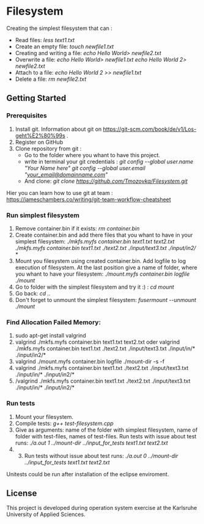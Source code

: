 # Filesystem
Creating the simplest filesystem that can :
 * Read files:
 *less text1.txt*
 * Create an empty file:
  *touch newfile1.txt*
 * Creating and writing a file:
 *echo Hello World> newfile2.txt*
 * Overwrite a file:
 *echo Hello World> newfile1.txt*
 *echo Hello World 2> newfile2.txt*
 * Attach to a file:
 *echo Hello World 2 >> newfile1.txt*
 * Delete a file:
 *rm newfile2.txt*


## Getting Started

### Prerequisites
 1. Install git. Information about git on https://git-scm.com/book/de/v1/Los-geht%E2%80%99s . 
 2. Register on GitHub
 3. Clone repository from git :
	* Go to the folder where you whant to have this project.
	* write in terminal your git credentials :
	*git config --global user.name "Your Name here"*
	*git config --global user.email "your_email@domainname.com"*
	* And clone: 
	*git clone https://github.com/Tmozovka/Filesystem.git*

Hier you can learn how to use git at team : https://jameschambers.co/writing/git-team-workflow-cheatsheet

### Run simplest filesystem
 1. Remove container.bin if it exists:
	*rm container.bin*
 2. Create container.bin and add there files that you whant to have in your simplest filesystem:
	*./mkfs.myfs container.bin text1.txt text2.txt*
	*./mkfs.myfs container.bin text1.txt ./text2.txt ./input/text3.txt  ./input/in2/* *
 3. Mount you filesystem using created container.bin. Add logfile to log execution of filesystem. At the last position give a name of folder, where you whant to have your filesystem:
	*./mount.myfs container.bin logfile ./mount*
 4. Go to folder with the simplest filesystem and try it :) :
	*cd mount*
 5. Go back:
	*cd ..* 
 6. Don't forget to unmount the simplest filesystem:
	*fusermount --unmount ./mount*

### Find Allocation Failed Memory:
 1. sudo apt-get install valgrind
 2. valgrind ./mkfs.myfs container.bin text1.txt text2.txt oder valgrind ./mkfs.myfs container.bin text1.txt ./text2.txt ./input/text3.txt ./input/in/* ./input/in2/*
 3. valgrind ./mount.myfs container.bin logfile ./mount-dir -s -f
 4. valgrind ./mkfs.myfs container.bin text1.txt ./text2.txt ./input/text3.txt ./input/in/* ./input/in2/*
 5. /valgrind ./mkfs.myfs container.bin text1.txt ./text2.txt ./input/text3.txt ./input/in/* ./input/in2/*


### Run tests 

 1. Mount your filesystem.
 2. Compile tests: *g++ test-filesystem.cpp*
 3. Give as arguments: name of the folder with simplest filesystem, name of folder with test-files, names of test-files. Run tests with issue about test runs: *./a.out 1 ../mount-dir ../input_for_tests text1.txt text2.txt*
 4. 3. Run tests without issue about test runs: *./a.out 0 ../mount-dir ../input_for_tests text1.txt text2.txt*

Unitests could be run after installation of the eclipse enviroment. 
	

## License
This project is developed during operation system exercise at the Karlsruhe University of Applied Sciences.




